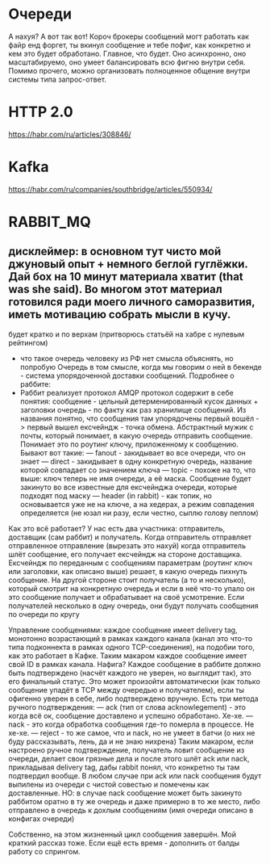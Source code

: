 # Очереди
А нахуя? А вот так вот!
Короч брокеры сообщений могт работать как файр енд форгет,
ты вкинул сообщение и тебе пофиг, как конкретно и кем это будет обработано.
Главное, что будет. Оно асинхронно, оно масштабируемо, оно умеет балансировать всю фигню внутри себя.
Помимо прочего, можно организовать полноценное общение внутри системы типа запрос-ответ.

# HTTP 2.0

https://habr.com/ru/articles/308846/

# Kafka

https://habr.com/ru/companies/southbridge/articles/550934/

# RABBIT_MQ
## дисклеймер: в основном тут чисто мой джуновый опыт + немного беглой гуглёжки. Дай бох на 10 минут материала хватит (that was she said). Во многом этот материал готовился ради моего личного саморазвития, иметь мотивацию собрать мысли в кучу.
будет кратко и по верхам (притворюсь статьёй на хабре с нулевым рейтингом)
* что такое очередь человеку из РФ нет смысла объяснять, но попробую
  Очередь в том смысле, когда мы говорим о ней в бекенде - система упорядоченной доставки сообщений.  Подробнее о раббите:
* Раббит реализует протокол AMQP
  протокол содержит в себе понятия:
  сообщение - цельный детерменированный кусок данных + заголовки
  очередь - по факту как раз хранилище сообщений. Из названия понятно, что сообщения там упорядочены первый вошёл -> первый вышел
  ексчейндж - точка обмена. Абстрактный мужик с почты, который понимает, в какую очередь отправить сообщение. Понимает это по роутинг ключу, приложенному к сообщению. Бывают вот такие:
  — fanout - закидывает во все очереди, что он знает
  — direct - закидывает в одну конкретную очередь, название которой совпадает со значением ключа
  — topic - похоже на то, что выше: ключ теперь не имя очереди, а её маска. Сообщение будет закинуто во все известные для ексчейнджа очереди, которые подходят под маску
  — header (in rabbit) - как топик, но основывается уже не на ключе, а на хедерах, а режим совпадения определяется (не юзал ни разу, если честно, сыплю голову пеплом)


Как это всё работает? У нас есть два участника: отправитель, доставщик (сам раббит) и получатель. Когда отправитель отправляет отправленное отправление (вырезать это нахуй) когда отправитель шлёт сообщение, его получает ексчейндж на стороне доставщика. Ексчейндж по переданным с сообщениям параметрам (роутинг ключ или заголовки, как описано выше) решает, в какую очередь пихнуть сообщение. На другой стороне стоит получатель (а то и несколько), который смотрит на конкретную очередь и если в неё что-то упало он это сообщение получает и обрабатывает на своё усмотрение. Если получателей несколько в одну очередь, они будут получать сообщения по очереди по кругу

Управление сообщениями:
каждое сообщение имеет delivery tag,  монотонно возрастающий в рамках каждого канала (канал это что-то типа подконнекта в рамках одного  TCP-соединения), на подобии того, как это работает в Кафке. Таким макаром каждое сообщение имеет свой ID в рамках канала.
Нафига?
Каждое сообщение в раббите должно быть подтверждено (насчёт каждого не уверен, но выглядит так), это его финальный статус. Это может произойти автоматически (как только сообщение упадёт в TCP между очередью и получателем), если ты офигенно уверен в себе, либо подтверждено вручную. Есть три метода ручного подтверждения:
— ack (тип от слова acknowlegement) - это когда всё ок, сообщение доставлено и успешно обработано. Хе-хе.
— nack - это когда обработка сообщения где-то померла в процессе. Не хе-хе.
— reject - то же самое, что и nack, но не умеет в батчи (о них не буду рассказывать, лень, да и не знаю нихрена)
Таким макаром, если настроено ручное подтверждение, получатель ловит сообщение из очереди, делает свои грязные дела и после этого шлёт ack или nack, прикладывая delivery tag, дабы rabbit понял, что конкретно ты там подтвердил вообще.
В любом случае при ack или nack сообщения будут выпилены из очереди с чистой совестью и помечены как доставленные. НО: в случае nack сообщение может быть закинуто раббитом оратно в ту же очередь и даже примерно в то же место, либо отправлено в очередь к дохлым сообщениям (имя очереди описано в конфигах очереди)

Собственно, на этом жизненный цикл сообщения завершён. Мой краткий рассказ тоже. Если ещё есть время - дополнить от балды работу со спрингом.

